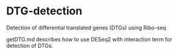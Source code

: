 # DTG-detection
Detection of differential translated genes (DTGs) using Ribo-seq

getDTG.md describes how to use DESeq2 with interaction term for detection of 
DTGs.
